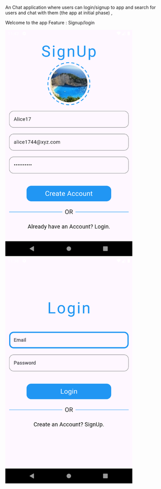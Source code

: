 An Chat application where users can login/signup to app and search for users and chat with them (the app at initial phase) ,

Welcome to the app 
Feature : Signup/login 

<img src="assets/app_sample/sign_up.png" alt="Screenshot" width="400" />   <img src="assets/app_sample/login.png" alt="Screenshot" width="400" />
